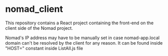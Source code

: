# nomad_client
This repository contains a React project containing the front-end on the client side of the Nomad project.

Nomad's IP address may have to be manually set in case nomad-app.local domain can't be resolved by the client for any reason.
It can be found inside "HOST=" constant inside ListAll.js file
